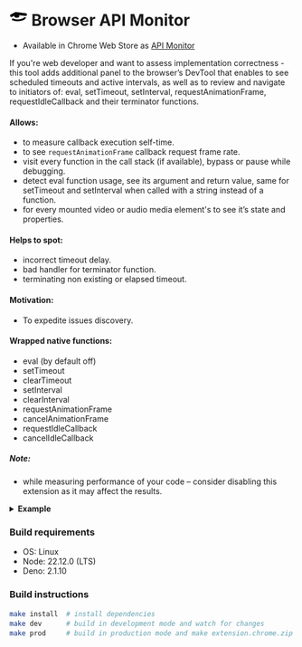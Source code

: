 # <img src="./public/img/icon.svg" width="32"/> Browser API Monitor

- Available in Chrome Web Store as [API Monitor](https://chromewebstore.google.com/detail/api-monitor/bghmfoakiidiedpheejcjhciekobjcjp)

If you're web developer and want to assess implementation correctness - this tool adds additional panel to the browser’s DevTool that enables to see scheduled timeouts and active intervals, as well as to review and navigate to initiators of: eval, setTimeout, setInterval, requestAnimationFrame, requestIdleCallback and their terminator functions.

#### Allows:

- to measure callback execution self-time.
- to see `requestAnimationFrame` callback request frame rate.
- visit every function in the call stack (if available), bypass or pause while debugging.
- detect eval ­function usage, see its argument and return value, same for setTimeout and setInterval when called with a string instead of a function.
- for every mounted video or audio media element's to see it’s state and properties.

#### Helps to spot:

- incorrect timeout delay.
- bad handler for terminator function.
- terminating non existing or elapsed timeout.

#### Motivation:

- To expedite issues discovery.

#### Wrapped native functions:

- eval (by default off)
- setTimeout
- clearTimeout
- setInterval
- clearInterval
- requestAnimationFrame
- cancelAnimationFrame
- requestIdleCallback
- cancelIdleCallback

##### Note:

- while measuring performance of your code – consider disabling this extension as it may affect the results.

<details>
  <summary> <strong>Example</strong> </summary>

![screenshot](./doc/screenshot-02.png)
![screenshot](./doc/screenshot-04.png)

</details>

### Build requirements

- OS: Linux
- Node: 22.12.0 (LTS)
- Deno: 2.1.10

### Build instructions

```bash
make install  # install dependencies
make dev      # build in development mode and watch for changes
make prod     # build in production mode and make extension.chrome.zip
```
